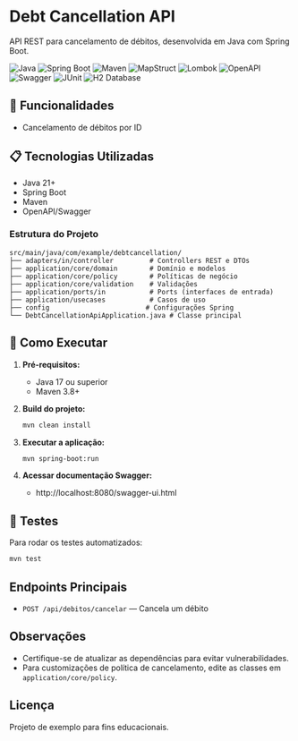 # Debt Cancellation API

API REST para cancelamento de débitos, desenvolvida em Java com Spring Boot.

![Java](https://img.shields.io/badge/Java-21-007396?)
![Spring Boot](https://img.shields.io/badge/Spring%20Boot-3.3.1-6DB33F?logo=springboot)
![Maven](https://img.shields.io/badge/Maven-3.9.6-C71A36?logo=apachemaven)
![MapStruct](https://img.shields.io/badge/MapStruct-1.6.3-blue)
![Lombok](https://img.shields.io/badge/Lombok-1.18.38-orange)
![OpenAPI](https://img.shields.io/badge/OpenAPI-3.0.1-blueviolet)
![Swagger](https://img.shields.io/badge/Swagger-2.0-brightgreen)
![JUnit](https://img.shields.io/badge/JUnit-5.9.3-25A162)
![H2 Database](https://img.shields.io/badge/H2%20Database-2.1.214-0F4B8D?logo=h2database)

## 📌 Funcionalidades
- Cancelamento de débitos por ID

## 📋 Tecnologias Utilizadas
- Java 21+
- Spring Boot
- Maven
- OpenAPI/Swagger

### Estrutura do Projeto
```
src/main/java/com/example/debtcancellation/
├── adapters/in/controller         # Controllers REST e DTOs
├── application/core/domain        # Domínio e modelos
├── application/core/policy        # Políticas de negócio
├── application/core/validation    # Validações
├── application/ports/in           # Ports (interfaces de entrada)
├── application/usecases           # Casos de uso
├── config                        # Configurações Spring
└── DebtCancellationApiApplication.java # Classe principal
```

## 🚀 Como Executar

1. **Pré-requisitos:**
   - Java 17 ou superior
   - Maven 3.8+

2. **Build do projeto:**
   ```sh
   mvn clean install
   ```

3. **Executar a aplicação:**
   ```sh
   mvn spring-boot:run
   ```

4. **Acessar documentação Swagger:**
   - http://localhost:8080/swagger-ui.html

## 🧪 Testes
Para rodar os testes automatizados:
```sh
mvn test
```

## Endpoints Principais
- `POST /api/debitos/cancelar` — Cancela um débito

## Observações
- Certifique-se de atualizar as dependências para evitar vulnerabilidades.
- Para customizações de política de cancelamento, edite as classes em `application/core/policy`.

## Licença
Projeto de exemplo para fins educacionais.

